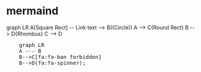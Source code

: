
# mermaind
graph LR
A[Square Rect] -- Link text --> B((Circle))
A --> C(Round Rect)
B --> D{Rhombus}
C --> D

<pre class="mermaid">
    graph LR
    A --- B
    B-->C[fa:fa-ban forbidden]
    B-->D(fa:fa-spinner);
</pre>